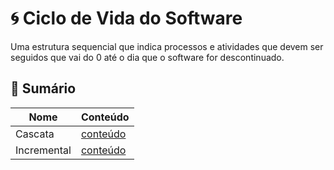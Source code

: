 # 🌀 Ciclo de Vida do Software
Uma estrutura sequencial que indica processos e atividades que devem ser seguidos que vai do 0 até o dia que o software for descontinuado.

## 📕 Sumário
| Nome | Conteúdo |
| - | - |
| Cascata | [conteúdo](castata.md) |
| Incremental | [conteúdo](incremental.md) |
